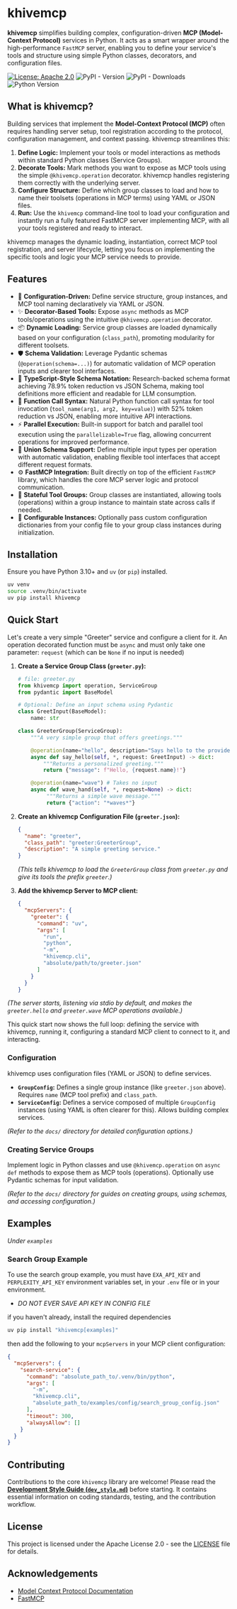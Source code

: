 # khivemcp

**khivemcp** simplifies building complex, configuration-driven **MCP
(Model-Context Protocol)** services in Python. It acts as a smart wrapper around
the high-performance `FastMCP` server, enabling you to define your service's
tools and structure using simple Python classes, decorators, and configuration
files.

[![License: Apache 2.0](https://img.shields.io/badge/License-Apache%202.0-blue.svg)](./LICENSE)
![PyPI - Version](https://img.shields.io/pypi/v/khivemcp?labelColor=233476aa&color=231fc935)
![PyPI - Downloads](https://img.shields.io/pypi/dm/khivemcp?color=blue)
![Python Version](https://img.shields.io/badge/python-3.10%2B-blue)

## What is khivemcp?

Building services that implement the **Model-Context Protocol (MCP)** often
requires handling server setup, tool registration according to the protocol,
configuration management, and context passing. khivemcp streamlines this:

1. **Define Logic:** Implement your tools or model interactions as methods
   within standard Python classes (Service Groups).
2. **Decorate Tools:** Mark methods you want to expose as MCP tools using the
   simple `@khivemcp.operation` decorator. khivemcp handles registering them
   correctly with the underlying server.
3. **Configure Structure:** Define which group classes to load and how to name
   their toolsets (operations in MCP terms) using YAML or JSON files.
4. **Run:** Use the `khivemcp` command-line tool to load your configuration and
   instantly run a fully featured FastMCP server implementing MCP, with all your
   tools registered and ready to interact.

khivemcp manages the dynamic loading, instantiation, correct MCP tool
registration, and server lifecycle, letting you focus on implementing the
specific tools and logic your MCP service needs to provide.

## Features

- 🚀 **Configuration-Driven:** Define service structure, group instances, and
  MCP tool naming declaratively via YAML or JSON.
- ✨ **Decorator-Based Tools:** Expose `async` methods as MCP tools/operations
  using the intuitive `@khivemcp.operation` decorator.
- 📦 **Dynamic Loading:** Service group classes are loaded dynamically based on
  your configuration (`class_path`), promoting modularity for different
  toolsets.
- 🛡️ **Schema Validation:** Leverage Pydantic schemas (`@operation(schema=...)`)
  for automatic validation of MCP operation inputs and clearer tool interfaces.
- 📝 **TypeScript-Style Schema Notation:** Research-backed schema format
  achieving 78.9% token reduction vs JSON Schema, making tool definitions more
  efficient and readable for LLM consumption.
- 🎯 **Function Call Syntax:** Natural Python function call syntax for tool
  invocation (`tool_name(arg1, arg2, key=value)`) with 52% token reduction vs
  JSON, enabling more intuitive API interactions.
- ⚡ **Parallel Execution:** Built-in support for batch and parallel tool
  execution using the `parallelizable=True` flag, allowing concurrent operations
  for improved performance.
- 🔀 **Union Schema Support:** Define multiple input types per operation with
  automatic validation, enabling flexible tool interfaces that accept different
  request formats.
- ⚙️ **FastMCP Integration:** Built directly on top of the efficient `FastMCP`
  library, which handles the core MCP server logic and protocol communication.
- 📄 **Stateful Tool Groups:** Group classes are instantiated, allowing tools
  (operations) within a group instance to maintain state across calls if needed.
- 🔧 **Configurable Instances:** Optionally pass custom configuration
  dictionaries from your config file to your group class instances during
  initialization.

## Installation

Ensure you have Python 3.10+ and `uv` (or `pip`) installed.

```bash
uv venv
source .venv/bin/activate
uv pip install khivemcp
```

## Quick Start

Let's create a very simple "Greeter" service and configure a client for it. An
operation decorated function must be `async` and must only take one parameter:
`request` (which can be `None` if no input is needed)

1. **Create a Service Group Class (`greeter.py`):**

   ```python
   # file: greeter.py
   from khivemcp import operation, ServiceGroup
   from pydantic import BaseModel

   # Optional: Define an input schema using Pydantic
   class GreetInput(BaseModel):
       name: str

   class GreeterGroup(ServiceGroup):
       """A very simple group that offers greetings."""

       @operation(name="hello", description="Says hello to the provided name.", schema=GreetInput)
       async def say_hello(self, *, request: GreetInput) -> dict:
           """Returns a personalized greeting."""
           return {"message": f"Hello, {request.name}!"}

       @operation(name="wave") # Takes no input
       async def wave_hand(self, *, request=None) -> dict:
            """Returns a simple wave message."""
            return {"action": "*waves*"}
   ```

2. **Create an khivemcp Configuration File (`greeter.json`):**

   ```json
   {
     "name": "greeter",
     "class_path": "greeter:GreeterGroup",
     "description": "A simple greeting service."
   }
   ```

   _(This tells khivemcp to load the `GreeterGroup` class from `greeter.py` and
   give its tools the prefix `greeter`.)_

3. **Add the khivemcp Server to MCP client:**

   ```json
   {
     "mcpServers": {
       "greeter": {
         "command": "uv",
         "args": [
           "run",
           "python",
           "-m",
           "khivemcp.cli",
           "absolute/path/to/greeter.json"
         ]
       }
     }
   }
   ```

_(The server starts, listening via stdio by default, and makes the
`greeter.hello` and `greeter.wave` MCP operations available.)_

This quick start now shows the full loop: defining the service with khivemcp,
running it, configuring a standard MCP client to connect to it, and interacting.

### Configuration

khivemcp uses configuration files (YAML or JSON) to define services.

- **`GroupConfig`:** Defines a single group instance (like `greeter.json`
  above). Requires `name` (MCP tool prefix) and `class_path`.
- **`ServiceConfig`:** Defines a service composed of multiple `GroupConfig`
  instances (using YAML is often clearer for this). Allows building complex
  services.

_(Refer to the `docs/` directory for detailed configuration options.)_

### Creating Service Groups

Implement logic in Python classes and use `@khivemcp.operation` on `async def`
methods to expose them as MCP tools (operations). Optionally use Pydantic
schemas for input validation.

_(Refer to the `docs/` directory for guides on creating groups, using schemas,
and accessing configuration.)_

## Examples

_Under `examples`_

### Search Group Example

To use the search group example, you must have `EXA_API_KEY` and
`PERPLEXITY_API_KEY` environment variables set, in your `.env` file or in your
environment.

- _DO NOT EVER SAVE API KEY IN CONFIG FILE_

if you haven't already, install the required dependencies

```bash
uv pip install "khivemcp[examples]"
```

then add the following to your `mcpServers` in your MCP client configuration:

```json
{
  "mcpServers": {
    "search-service": {
      "command": "absolute_path_to/.venv/bin/python",
      "args": [
        "-m",
        "khivemcp.cli",
        "absolute_path_to/examples/config/search_group_config.json"
      ],
      "timeout": 300,
      "alwaysAllow": []
    }
  }
}
```

## Contributing

Contributions to the core `khivemcp` library are welcome! Please read the
[**Development Style Guide (`dev_style.md`)**](./dev_style.md) before starting.
It contains essential information on coding standards, testing, and the
contribution workflow.

## License

This project is licensed under the Apache License 2.0 - see the
[LICENSE](./LICENSE) file for details.

## Acknowledgements

- [Model Context Protocol Documentation](https://modelcontextprotocol.io/introduction)
- [FastMCP](https://github.com/jlowin/fastmcp)
